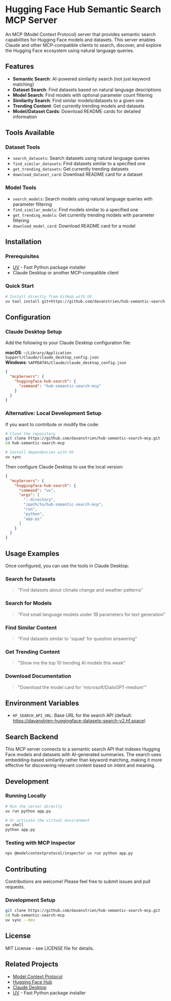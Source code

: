 # Hugging Face Hub Semantic Search MCP Server

An MCP (Model Context Protocol) server that provides semantic search capabilities for Hugging Face models and datasets. This server enables Claude and other MCP-compatible clients to search, discover, and explore the Hugging Face ecosystem using natural language queries.

## Features

- **Semantic Search**: AI-powered similarity search (not just keyword matching)
- **Dataset Search**: Find datasets based on natural language descriptions
- **Model Search**: Find models with optional parameter count filtering
- **Similarity Search**: Find similar models/datasets to a given one
- **Trending Content**: Get currently trending models and datasets
- **Model/Dataset Cards**: Download README cards for detailed information

## Tools Available

### Dataset Tools
- `search_datasets`: Search datasets using natural language queries
- `find_similar_datasets`: Find datasets similar to a specified one
- `get_trending_datasets`: Get currently trending datasets
- `download_dataset_card`: Download README card for a dataset

### Model Tools  
- `search_models`: Search models using natural language queries with parameter filtering
- `find_similar_models`: Find models similar to a specified one
- `get_trending_models`: Get currently trending models with parameter filtering
- `download_model_card`: Download README card for a model

## Installation

### Prerequisites
- [UV](https://docs.astral.sh/uv/) - Fast Python package installer
- Claude Desktop or another MCP-compatible client

### Quick Start
```bash
# Install directly from GitHub with UV
uv tool install git+https://github.com/davanstrien/hub-semantic-search-mcp.git
```

## Configuration

### Claude Desktop Setup

Add the following to your Claude Desktop configuration file:

**macOS**: `~/Library/Application Support/Claude/claude_desktop_config.json`  
**Windows**: `%APPDATA%/Claude/claude_desktop_config.json`

```json
{
  "mcpServers": {
    "huggingface-hub-search": {
      "command": "hub-semantic-search-mcp"
    }
  }
}
```

### Alternative: Local Development Setup

If you want to contribute or modify the code:

```bash
# Clone the repository
git clone https://github.com/davanstrien/hub-semantic-search-mcp.git
cd hub-semantic-search-mcp

# Install dependencies with UV
uv sync
```

Then configure Claude Desktop to use the local version:
```json
{
  "mcpServers": {
    "huggingface-hub-search": {
      "command": "uv",
      "args": [
        "--directory",
        "/path/to/hub-semantic-search-mcp",
        "run",
        "python",
        "app.py"
      ]
    }
  }
}
```

## Usage Examples

Once configured, you can use the tools in Claude Desktop:

### Search for Datasets
> "Find datasets about climate change and weather patterns"

### Search for Models
> "Find small language models under 1B parameters for text generation"

### Find Similar Content
> "Find datasets similar to 'squad' for question answering"

### Get Trending Content
> "Show me the top 10 trending AI models this week"

### Download Documentation
> "Download the model card for 'microsoft/DialoGPT-medium'"

## Environment Variables

- `HF_SEARCH_API_URL`: Base URL for the search API (default: https://davanstrien-huggingface-datasets-search-v2.hf.space)

## Search Backend

This MCP server connects to a semantic search API that indexes Hugging Face models and datasets with AI-generated summaries. The search uses embedding-based similarity rather than keyword matching, making it more effective for discovering relevant content based on intent and meaning.

## Development

### Running Locally
```bash
# Run the server directly
uv run python app.py

# Or activate the virtual environment
uv shell
python app.py
```

### Testing with MCP Inspector
```bash
npx @modelcontextprotocol/inspector uv run python app.py
```

## Contributing

Contributions are welcome! Please feel free to submit issues and pull requests.

### Development Setup
```bash
git clone https://github.com/davanstrien/hub-semantic-search-mcp.git
cd hub-semantic-search-mcp
uv sync --dev
```

## License

MIT License - see LICENSE file for details.

## Related Projects

- [Model Context Protocol](https://github.com/modelcontextprotocol/python-sdk)
- [Hugging Face Hub](https://huggingface.co/docs/hub/)
- [Claude Desktop](https://claude.ai/download)
- [UV](https://docs.astral.sh/uv/) - Fast Python package installer